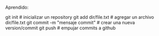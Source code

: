Aprendido:

git init # inicializar un repository
git add dir/file.txt # agregar un archivo dir/file.txt
git commit -m "mensaje commit" # crear una nueva version/commit
git push # empujar commits a github

